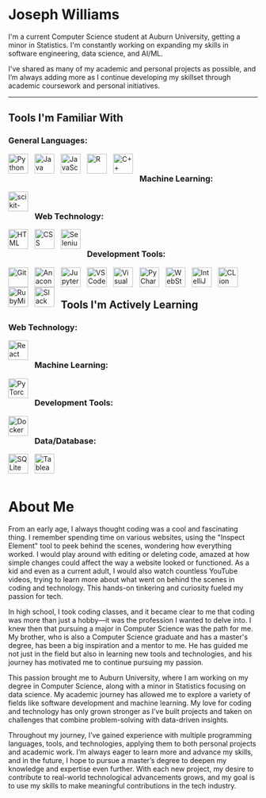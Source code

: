 # Joseph Williams

I'm a current Computer Science student at Auburn University, getting a minor in Statistics. I'm constantly working on expanding my skills in software engineering, data science, and AI/ML.
<br />

I've shared as many of my academic and personal projects as possible, and I’m always adding more as I continue developing my skillset through academic coursework and personal initiatives.

---

## Tools I'm Familiar With

### General Languages:
<img align="left" alt="Python" width="40px" style="padding-right:10px;" src="https://cdn.jsdelivr.net/gh/devicons/devicon/icons/python/python-plain.svg" />
<img align="left" alt="Java" width="40px" style="padding-right:10px;" src="https://cdn.jsdelivr.net/gh/devicons/devicon/icons/java/java-original.svg" />
<img align="left" alt="JavaScript" width="40px" style="padding-right:10px;" src="https://cdn.jsdelivr.net/gh/devicons/devicon/icons/javascript/javascript-plain.svg" />
<img align="left" alt="R" width="40px" style="padding-right:10px;" src="https://cdn.jsdelivr.net/gh/devicons/devicon/icons/r/r-original.svg" />
<img align="left" alt="C++" width="40px" style="padding-right:10px;" src="https://cdn.jsdelivr.net/gh/devicons/devicon/icons/cplusplus/cplusplus-line.svg" />

<br />

### Machine Learning:
<img align="left" alt="scikit-learn" width="40px" style="padding-right:10px;" src="https://scikit-learn.org/stable/_static/scikit-learn-logo-small.png" />

<br />

### Web Technology:
<img align="left" alt="HTML" width="40px" style="padding-right:10px;" src="https://cdn.jsdelivr.net/gh/devicons/devicon/icons/html5/html5-plain.svg" />
<img align="left" alt="CSS" width="40px" style="padding-right:10px;" src="https://cdn.jsdelivr.net/gh/devicons/devicon/icons/css3/css3-plain.svg" />
<img align="left" alt="Selenium" width="40px" style="padding-right:10px;" src="https://cdn.jsdelivr.net/gh/devicons/devicon/icons/selenium/selenium-original.svg" />

<br />

### Development Tools:
<img align="left" alt="Git" width="40px" style="padding-right:10px;" src="https://cdn.jsdelivr.net/gh/devicons/devicon/icons/git/git-original.svg" />
<img align="left" alt="Anaconda" width="40px" style="padding-right:10px;" src="https://cdn.jsdelivr.net/gh/devicons/devicon/icons/anaconda/anaconda-original.svg" />
<img align="left" alt="Jupyter" width="40px" style="padding-right:10px;" src="https://cdn.jsdelivr.net/gh/devicons/devicon/icons/jupyter/jupyter-original.svg" />
<img align="left" alt="VSCode" width="40px" style="padding-right:10px;" src="https://cdn.jsdelivr.net/gh/devicons/devicon/icons/vscode/vscode-original.svg" />
<img align="left" alt="Visual Studio" width="40px" style="padding-right:10px;" src="https://cdn.jsdelivr.net/gh/devicons/devicon/icons/visualstudio/visualstudio-plain.svg" />
<img align="left" alt="PyCharm" width="40px" style="padding-right:10px;" src="https://cdn.jsdelivr.net/gh/devicons/devicon/icons/pycharm/pycharm-original.svg" />
<img align="left" alt="WebStorm" width="40px" style="padding-right:10px;" src="https://cdn.jsdelivr.net/gh/devicons/devicon/icons/webstorm/webstorm-original.svg" />
<img align="left" alt="IntelliJ" width="40px" style="padding-right:10px;" src="https://cdn.jsdelivr.net/gh/devicons/devicon/icons/intellij/intellij-original.svg" />
<img align="left" alt="CLion" width="40px" style="padding-right:10px;" src="https://cdn.jsdelivr.net/gh/devicons/devicon/icons/clion/clion-original.svg" />
<img align="left" alt="RubyMine" width="40px" style="padding-right:10px;" src="https://cdn.jsdelivr.net/gh/devicons/devicon/icons/rubymine/rubymine-original.svg" />
<img align="left" alt="Slack" width="40px" style="padding-right:10px;" src="https://cdn.jsdelivr.net/gh/devicons/devicon/icons/slack/slack-original.svg" />

<br />
<br />

## Tools I'm Actively Learning

### Web Technology:
<img align="left" alt="React" width="40px" style="padding-right:10px;" src="https://cdn.jsdelivr.net/gh/devicons/devicon/icons/react/react-original.svg" />

<br />

### Machine Learning:
<img align="left" alt="PyTorch" width="40px" style="padding-right:10px;" src="https://cdn.jsdelivr.net/gh/devicons/devicon/icons/pytorch/pytorch-original.svg" />

<br />

### Development Tools:
<img align="left" alt="Docker" width="40px" style="padding-right:10px;" src="https://cdn.jsdelivr.net/gh/devicons/devicon/icons/docker/docker-plain.svg" />

<br />

### Data/Database:
<img align="left" alt="SQLite" width="40px" style="padding-right:10px;" src="https://cdn.jsdelivr.net/gh/devicons/devicon/icons/sqlite/sqlite-original.svg" />
<img align="left" alt="Tableau" width="40px" style="padding-right:10px;" src="https://live.staticflickr.com/979/42099499622_eca95d19b4_w.jpg" />

<br />

<br />
<br />

# About Me

From an early age, I always thought coding was a cool and fascinating thing. I remember spending time on various websites, using the "Inspect Element" tool to peek behind the scenes, wondering how everything worked. I would play around with editing or deleting code, amazed at how simple changes could affect the way a website looked or functioned. As a kid and even as a current adult, I would also watch countless YouTube videos, trying to learn more about what went on behind the scenes in coding and technology. This hands-on tinkering and curiosity fueled my passion for tech.

In high school, I took coding classes, and it became clear to me that coding was more than just a hobby—it was the profession I wanted to delve into. I knew then that pursuing a major in Computer Science was the path for me. My brother, who is also a Computer Science graduate and has a master's degree, has been a big inspiration and a mentor to me. He has guided me not just in the field but also in learning new tools and technologies, and his journey has motivated me to continue pursuing my passion.

This passion brought me to Auburn University, where I am working on my degree in Computer Science, along with a minor in Statistics focusing on data science. My academic journey has allowed me to explore a variety of fields like software development and machine learning. My love for coding and technology has only grown stronger as I’ve built projects and taken on challenges that combine problem-solving with data-driven insights.

Throughout my journey, I’ve gained experience with multiple programming languages, tools, and technologies, applying them to both personal projects and academic work. I’m always eager to learn more and advance my skills, and in the future, I hope to pursue a master’s degree to deepen my knowledge and expertise even further. With each new project, my desire to contribute to real-world technological advancements grows, and my goal is to use my skills to make meaningful contributions in the tech industry.
